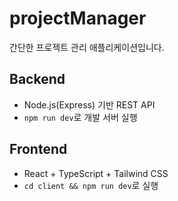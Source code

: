 # projectManager

간단한 프로젝트 관리 애플리케이션입니다.

## Backend
- Node.js(Express) 기반 REST API
- `npm run dev`로 개발 서버 실행

## Frontend
- React + TypeScript + Tailwind CSS
- `cd client && npm run dev`로 실행
